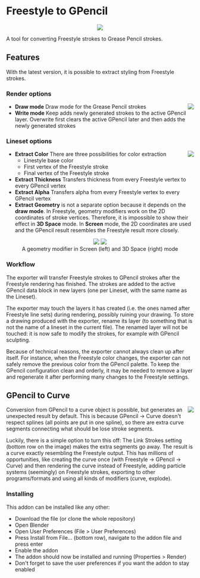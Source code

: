 Freestyle to GPencil 
====================


<p align="center"><img src ="https://rawgit.com/folkertdev/freestyle-gpencil-exporter/development/images/header.png" /></p>

A tool for converting Freestyle strokes to Grease Pencil strokes.  

## Features 

With the latest version, it is possible to extract styling from Freestyle strokes. 

### Render options
<img src ="https://rawgit.com/folkertdev/freestyle-gpencil-exporter/development/images/render_menu.png" align="right" /> 

* **Draw mode** Draw mode for the Grease Pencil strokes
* **Write mode** Keep adds newly generated strokes to the active GPencil layer. Overwrite first clears the 
    active GPencil later and then adds the newly generated strokes



### Lineset options

<img src ="https://rawgit.com/folkertdev/freestyle-gpencil-exporter/development/images/lineset_menu.png" align="right" /> 

* **Extract Color** There are three possibilities for color extraction
    - Linestyle base color 
    - First vertex of the Freestyle stroke
    - Final vertex of the Freestyle stroke
* **Extract Thickness** Transfers thickness from every Freestyle vertex to every GPencil vertex
* **Extract Alpha** Transfers alpha from every Freestyle vertex to every GPencil vertex
* **Extract Geometry** is not a separate option because it depends on the **draw mode**. In Freestyle, geometry modifiers work on the 
2D coordinates of stroke vertices. Therefore, it is impossible to show their effect in **3D Space** mode. In **Screen** mode, the 2D coordinates 
are used and the GPencil result resembles the Freestyle result more closely. 

<p align="center">
<img src ="https://rawgit.com/folkertdev/freestyle-gpencil-exporter/development/images/geometry_modifier_screen_mode.png" 
/> 
<img src ="https://rawgit.com/folkertdev/freestyle-gpencil-exporter/development/images/geometry_modifier_3dspace_mode.png"  /> 
<br>
<label style="margin-left:auto;margin-right:auto; width:100%">A geometry modifier in Screen (left) and 3D Space (right) mode</label>
</p>

### Workflow 

The exporter will transfer Freestyle strokes to GPencil strokes after the Freestyle rendering has finished. The strokes are added to 
the active GPencil data block in new layers (one per Lineset, with the same name as the Lineset). 

The exporter may touch the layers it has created (i.e. the ones named after Freestyle line sets) during rendering, possibly ruining your drawing. 
To store a drawing produced with the exporter, rename its layer (to something that is not the name of a lineset in the current file). 
The renamed layer will not be touched: it is now safe to modify the strokes, for example with GPencil sculpting.

Because of technical reasons, the exporter cannot always clean up after itself. For instance, when the Freestyle color changes, the exporter can 
not safely remove the previous color from the GPencil palette. To keep the GPencil configuration clean and orderly, it may be needed to 
remove a layer and regenerate it after performing many changes to the Freestyle settings.  



## GPencil to Curve

<p>
<img src ="https://rawgit.com/folkertdev/freestyle-gpencil-exporter/master/images/export_as_curve.png"  align="right"/>
Conversion from GPencil to a curve object is possible, but generates an unexpected result by default. This is because GPencil -> Curve doesn't respect splines (all points are put in one spline), so there are extra curve segments connecting what should be lose stroke segments. 

Luckily, there is a simple option to turn this off:
The <span>Link Strokes<span> setting (bottom row on the image) makes the extra segments go away.
The result is a curve exactly resembling the Freestyle output. This has millions of opportunities, like creating the curve once (with Freestyle -> GPencil -> Curve) and then rendering the curve instead of Freestyle, adding particle systems (seemingly) on Freestyle strokes, exporting to other programs/formats and using all kinds of modifiers (curve, explode).
 </p>



### Installing 

This addon can be installed like any other: 

* Download the file (or clone the whole repository)
* Open Blender
* Open User Preferences (File > User Preferences)
* Press Install from File... (bottom row), navigate to the addon file and press enter 
* Enable the addon
* The addon should now be installed and running (Properties > Render)
* Don't forget to save the user preferences if you want the addon to stay enabled 
 
